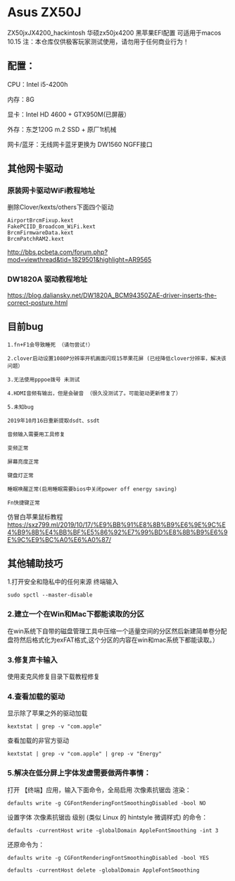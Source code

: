 # Asus ZX50J

ZX50jxJX4200_hackintosh
华硕zx50jx4200 黑苹果EFI配置 可适用于macos 10.15
注：本仓库仅供极客玩家测试使用，请勿用于任何商业行为！
## 配置：

CPU：Intel i5-4200h

内存：8G 

显卡：Intel HD 4600 + GTX950M(已屏蔽）

外存：东芝120G m.2 SSD + 原厂1t机械

网卡/蓝牙：无线网卡蓝牙更换为 DW1560 NGFF接口
## 其他网卡驱动

### 原装网卡驱动WiFi教程地址

删除Clover/kexts/others下面四个驱动
```
AirportBrcmFixup.kext 
FakePCIID_Broadcom_WiFi.kext 
BrcmFirmwareData.kext
BrcmPatchRAM2.kext 
```
http://bbs.pcbeta.com/forum.php?mod=viewthread&tid=1829501&highlight=AR9565
### DW1820A 驱动教程地址
https://blog.daliansky.net/DW1820A_BCM94350ZAE-driver-inserts-the-correct-posture.html

## 目前bug 
```
1.fn+F1会导致睡死 （请勿尝试!）

2.clover启动设置1080P分辨率开机画面闪现15苹果花屏 (已经降低clover分辨率，解决该问题）

3.无法使用pppoe拨号 未测试

4.HDMI音频有输出，但是会破音 （很久没测试了。可能驱动更新修复了）

5.未知bug

2019年10月16日重新提取dsdt、ssdt
```
```
音频输入需要用工具修复

变频正常

屏幕亮度正常

键盘灯正常  

睡眠唤醒正常(启用睡眠需要bios中关闭power off energy saving)

Fn快捷键正常
```
仿冒白苹果鼠标教程
https://sxz799.ml/2019/10/17/%E9%BB%91%E8%8B%B9%E6%9E%9C%E4%B9%8B%E4%BB%BF%E5%86%92%E7%99%BD%E8%8B%B9%E6%9E%9C%E9%BC%A0%E6%A0%87/

## 其他辅助技巧
1.打开安全和隐私中的任何来源 
终端输入 
```
sudo spctl --master-disable
```
### 2.建立一个在Win和Mac下都能读取的分区

在win系统下自带的磁盘管理工具中压缩一个适量空间的分区然后新建简单卷分配盘符然后格式化为exFAT格式,这个分区的内容在win和mac系统下都能读取。）


### 3.修复声卡输入 

使用麦克风修复目录下载教程修复


### 4.查看加载的驱动
显示除了苹果之外的驱动加载
```
kextstat | grep -v "com.apple"      
```
查看加载的非官方驱动
```
kextstat | grep -v "com.apple" | grep -v "Energy"   
```
### 5.解决在低分屏上字体发虚需要做两件事情：

打开 【终端】应用，输入下面命令，全局启用 次像素抗锯齿 渲染：
```
defaults write -g CGFontRenderingFontSmoothingDisabled -bool NO
```
设置字体 次像素抗锯齿 级别 (类似 Linux 的 hintstyle 微调样式) 的命令：
```
defaults -currentHost write -globalDomain AppleFontSmoothing -int 3
```
还原命令为：
```
defaults write -g CGFontRenderingFontSmoothingDisabled -bool YES
```
```
defaults -currentHost delete -globalDomain AppleFontSmoothing
```
